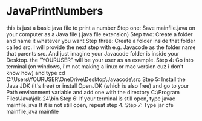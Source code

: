 # JavaPrintNumbers
this is just a basic java file to print a number
Step one: Save mainfile.java on your computer as a Java file (.java file extension)
Step two: Create a folder and name it whatever you want
Step three: Create a folder inside that folder called src. I will provide the next step with e.g. Javacode as the folder name that parents src. And just imagine your Javacode folder is inside your Desktop. the "YOURUSER" will be your user as an example.
Step 4: Go into terminal (on windows, i'm not making a linux or mac version cuz i don't know how) and type cd C:\Users\YOURUSER\OneDrive\Desktop\Javacode\src
Step 5: Install the Java JDK (it's free) or install OpenJDK (which is also free) and go to your Path environment variable and add one with the directory C:\Program Files\Java\jdk-24\bin
Step 6: If your terminal is still open, type javac mainfile.java 
  If it is not still open, repeat step 4.
Step 7: Type jar cfe mainfile.java mainfile
